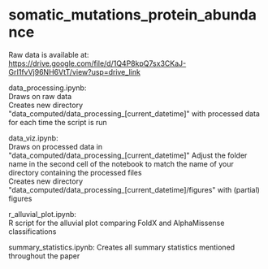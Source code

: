 # somatic_mutations_protein_abundance

Raw data is available at:  
https://drive.google.com/file/d/1Q4P8kpQ7sx3CKaJ-GrI1fvVj96NH6VtT/view?usp=drive_link

data_processing.ipynb:  
Draws on raw data  
Creates new directory "data_computed/data_processing_[current_datetime]" with processed data for each time the script is run

data_viz.ipynb:  
Draws on processed data in "data_computed/data_processing_[current_datetime]"
Adjust the folder name in the second cell of the notebook to match the name of your directory containing the processed files  
Creates new directory "data_computed/data_processing_[current_datetime]/figures" with (partial) figures

r_alluvial_plot.ipynb:  
R script for the alluvial plot comparing FoldX and AlphaMissense classifications

summary_statistics.ipynb:
Creates all summary statistics mentioned throughout the paper

